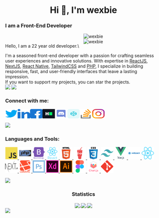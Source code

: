 <h1 align="center">Hi 👋, I'm wexbie</h1>

### I am a Front-End Developer

<p><img align="right" width="50%" src="https://github-readme-stats.vercel.app/api/top-langs?username=wexbie&theme=dark&show_icons=true&locale=en&layout=compact" alt="wexbie" /></p>

<p>&nbsp;<img align="right" width="50%" src="https://github-readme-stats.vercel.app/api?username=wexbie&theme=dark&show_icons=true&locale=en" alt="wexbie"  ></p>

Hello, I am a 22 year old developer.\

I'm a seasoned front-end developer with a passion for crafting seamless user experiences and innovative solutions. With expertise in [ReactJS](https://react.dev/), [NextJS](https://nextjs.org/), [React Native](https://reactnative.dev/), [TailwindCSS](https://tailwindcss.com/) and [PHP](https://www.php.net/), I specialize in building responsive, fast, and user-friendly interfaces that leave a lasting impression.\
If you want to support my projects, you can star the projects.\
![](https://komarev.com/ghpvc/?username=wexbie&color=gray)
<img src="https://user-images.githubusercontent.com/73097560/115834477-dbab4500-a447-11eb-908a-139a6edaec5c.gif">
<h3 align="left">Connect with me:</h3>
<p align="left">
<a href="https://twitter.com/wexbie" target="blank"><img align="center" src="https://raw.githubusercontent.com/teamedwardforever/Readme-Generator/71f25dd8b98329b168142a6b782a107b75eab178/svg/Social/twitter.svg" alt="wexbie" height="30" width="40" /></a><a href="https://linkedin.com/in/wexbie" target="blank"><img align="center" src="https://raw.githubusercontent.com/teamedwardforever/Readme-Generator/71f25dd8b98329b168142a6b782a107b75eab178/svg/Social/linked-in-alt.svg" alt="wexbie" height="30" width="40" /></a><a href="https://fb.com/wexbie" target="blank"><img align="center" src="https://raw.githubusercontent.com/teamedwardforever/Readme-Generator/71f25dd8b98329b168142a6b782a107b75eab178/svg/Social/facebook.svg" alt="wexbie" height="30" width="40" /></a><a href="https://www.hackerrank.com/wexbie" target="blank"><img align="center" src="https://raw.githubusercontent.com/teamedwardforever/Readme-Generator/71f25dd8b98329b168142a6b782a107b75eab178/svg/Social/hackerrank.svg" alt="wexbie" height="30" width="40" /></a><a href="https://discord.gg/users/765991196098166827" target="blank"><img align="center" src="https://raw.githubusercontent.com/teamedwardforever/Readme-Generator/71f25dd8b98329b168142a6b782a107b75eab178/svg/Social/discord.svg" alt="users/765991196098166827" height="30" width="40" /></a><a href="https://codepen.io/wexbie" target="blank"><img align="center" src="https://raw.githubusercontent.com/teamedwardforever/Readme-Generator/71f25dd8b98329b168142a6b782a107b75eab178/svg/Social/codepen.svg" alt="wexbie" height="30" width="40" /></a><a href="https://stackoverflow.com/users/23259223" target="blank"><img align="center" src="https://raw.githubusercontent.com/teamedwardforever/Readme-Generator/71f25dd8b98329b168142a6b782a107b75eab178/svg/Social/stack-overflow.svg" alt="23259223" height="30" width="40" /></a><a href="https://instagram.com/eyupaslnn" target="blank"><img align="center" src="https://raw.githubusercontent.com/teamedwardforever/Readme-Generator/71f25dd8b98329b168142a6b782a107b75eab178/svg/Social/instagram.svg" alt="eyupaslnn" height="30" width="40" /></a></p>
<img src="https://user-images.githubusercontent.com/73097560/115834477-dbab4500-a447-11eb-908a-139a6edaec5c.gif">
<h3 align="left">Languages and Tools:</h3>
<p align="left">
<a href="https://www.javascript.com" target="_blank">
  <img src="https://raw.githubusercontent.com/teamedwardforever/Readme-Generator/71f25dd8b98329b168142a6b782a107b75eab178/svg/Skills/Languages/javascript-original.svg" alt="Javascript" width="40" height="40"/>
</a>
<a href="https://www.php.net" target="_blank">
  <img src="https://raw.githubusercontent.com/teamedwardforever/Readme-Generator/71f25dd8b98329b168142a6b782a107b75eab178/svg/Skills/Languages/php-original.svg" alt="PHP" width="40" height="40"/>
</a>
<a href="https://getbootstrap.com" target="_blank">
  <img src="https://raw.githubusercontent.com/teamedwardforever/Readme-Generator/71f25dd8b98329b168142a6b782a107b75eab178/svg/Skills/Frontend/bootstrap-plain-wordmark.svg" alt="Bootstrap" width="40" height="40"/>
</a>
<a href="https://reactjs.org" target="_blank">
  <img src="https://raw.githubusercontent.com/teamedwardforever/Readme-Generator/71f25dd8b98329b168142a6b782a107b75eab178/svg/Skills/Frontend/react-original-wordmark.svg" alt="React" width="40" height="40"/>
</a>
<a href="https://developer.mozilla.org/en-US/docs/Web/Guide/HTML/HTML5" target="_blank">
  <img src="https://raw.githubusercontent.com/teamedwardforever/Readme-Generator/71f25dd8b98329b168142a6b782a107b75eab178/svg/Skills/Frontend/html5-original-wordmark.svg" alt="HTML" width="40" height="40"/>
</a>
<a href="https://gulpjs.com" target="_blank">
  <img src="https://raw.githubusercontent.com/teamedwardforever/Readme-Generator/71f25dd8b98329b168142a6b782a107b75eab178/svg/Skills/Frontend/gulp-plain.svg" alt="Gulp" width="40" height="40"/>
</a>
<a href="https://www.w3.org/Style/CSS/" target="_blank">
  <img src="https://raw.githubusercontent.com/teamedwardforever/Readme-Generator/71f25dd8b98329b168142a6b782a107b75eab178/svg/Skills/Frontend/css3-original-wordmark.svg" alt="Css" width="40" height="40"/>
</a>
<a href="https://tailwindcss.com" target="_blank">
  <img src="https://raw.githubusercontent.com/teamedwardforever/Readme-Generator/71f25dd8b98329b168142a6b782a107b75eab178/svg/Skills/Frontend/tailwindcss-icon.svg" alt="Tailwindcss" width="40" height="40"/>
</a>
<a href="https://vuejs.org" target="_blank">
  <img src="https://raw.githubusercontent.com/teamedwardforever/Readme-Generator/71f25dd8b98329b168142a6b782a107b75eab178/svg/Skills/Frontend/vuejs-original-wordmark.svg" alt="Vuejs" width="40" height="40"/>
</a>
<a href="https://webpack.js.org" target="_blank">
  <img src="https://raw.githubusercontent.com/teamedwardforever/Readme-Generator/71f25dd8b98329b168142a6b782a107b75eab178/svg/Skills/Frontend/webpack-original-wordmark.svg" alt="Webpack" width="40" height="40"/>
</a>
<a href="https://reactnative.dev" target="_blank">
  <img src="https://raw.githubusercontent.com/teamedwardforever/Readme-Generator/71f25dd8b98329b168142a6b782a107b75eab178/svg/Skills/Mobile/header_logo.svg" alt="React Native" width="40" height="40"/>
</a>
<a href="https://nextjs.org" target="_blank">
  <img src="https://raw.githubusercontent.com/teamedwardforever/Readme-Generator/71f25dd8b98329b168142a6b782a107b75eab178/svg/Skills/Static/nextjs-2.svg" alt="Nextjs" width="40" height="40"/>
</a>
<a href="https://laravel.com" target="_blank">
  <img src="https://raw.githubusercontent.com/teamedwardforever/Readme-Generator/71f25dd8b98329b168142a6b782a107b75eab178/svg/Skills/Framework/laravel-plain-wordmark.svg" alt="Laravel" width="40" height="40"/>
</a>
<a href="https://www.adobe.com/products/photoshop.html" target="_blank">
  <img src="https://raw.githubusercontent.com/teamedwardforever/Readme-Generator/71f25dd8b98329b168142a6b782a107b75eab178/svg/Skills/Software/photoshop-line.svg" alt="Photoshop" width="40" height="40"/>
</a>
<a href="https://www.adobe.com/products/xd.html" target="_blank">
  <img src="https://raw.githubusercontent.com/teamedwardforever/Readme-Generator/71f25dd8b98329b168142a6b782a107b75eab178/svg/Skills/Software/adobe-xd.svg" alt="Adobe-Xd" width="40" height="40"/>
</a>
<a href="https://www.adobe.com/products/illustrator.html" target="_blank">
  <img src="https://raw.githubusercontent.com/teamedwardforever/Readme-Generator/71f25dd8b98329b168142a6b782a107b75eab178/svg/Skills/Software/adobe_illustrator-icon%20(1).svg" alt="Adobe Illustrator" width="40" height="40"/>
</a>
<a href="https://www.figma.com" target="_blank">
  <img src="https://raw.githubusercontent.com/teamedwardforever/Readme-Generator/71f25dd8b98329b168142a6b782a107b75eab178/svg/Skills/Software/figma-icon.svg" alt="Figma" width="40" height="40"/>
</a>
<a href="https://www.chartjs.org" target="_blank">
  <img src="https://raw.githubusercontent.com/teamedwardforever/Readme-Generator/71f25dd8b98329b168142a6b782a107b75eab178/svg/Skills/Visualization/logo-title.svg" alt="Chart Js" width="40" height="40"/>
</a>
<a href="https://git-scm.com" target="_blank">
  <img src="https://raw.githubusercontent.com/teamedwardforever/Readme-Generator/71f25dd8b98329b168142a6b782a107b75eab178/svg/Skills/Other/git-scm-icon.svg" alt="Git" width="40" height="40"/>
</a>
</p>
<img src="https://user-images.githubusercontent.com/73097560/115834477-dbab4500-a447-11eb-908a-139a6edaec5c.gif">
<h3 align="center">Statistics</h3>
<div align="center">
<a href="https://github.com/wexbie">
<img align="center" src="http://github-profile-summary-cards.vercel.app/api/cards/stats?username=wexbie&theme=algolia" height="180em" />
<img align="center" src="http://github-profile-summary-cards.vercel.app/api/cards/productive-time?username=wexbie&theme=algolia" height="180em" />
<img align="center" src="http://github-profile-summary-cards.vercel.app/api/cards/profile-details?username=wexbie&theme=algolia" height="180em" />
</div>
<img src="https://user-images.githubusercontent.com/73097560/115834477-dbab4500-a447-11eb-908a-139a6edaec5c.gif">
